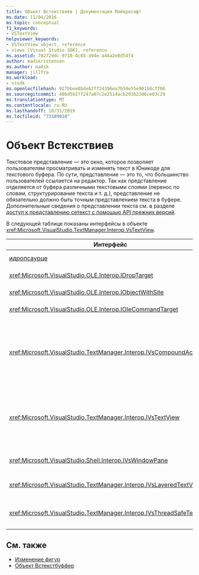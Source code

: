 ```yaml
---
title: Объект Встекствиев | Документация Майкрософт
ms.date: 11/04/2016
ms.topic: conceptual
f1_keywords:
- VSTextView
helpviewer_keywords:
- VSTextView object, reference
- views [Visual Studio SDK], reference
ms.assetid: 78272ddc-9718-4c65-a94e-a44a2e8d54f4
author: madskristensen
ms.author: madsk
manager: jillfra
ms.workload:
- vssdk
ms.openlocfilehash: 927bbee8bde62ff24396ea7b50e55e901b8cff06
ms.sourcegitcommit: 40bd5b27f247a07c2e2514acb293b23d6ce03c29
ms.translationtype: MT
ms.contentlocale: ru-RU
ms.lasthandoff: 10/31/2019
ms.locfileid: "73189010"
---
```

# <a name="vstextview-object"></a>Объект Встекствиев

Текстовое представление — это окно, которое позволяет пользователям просматривать и изменять текст в Юникоде для текстового буфера. По сути, представление — это то, что большинство пользователей ссылается на редактор. Так как представление отделяется от буфера различными текстовыми слоями (перенос по словам, структурирование текста и т. д.), представление не обязательно должно быть точным представлением текста в буфере. Дополнительные сведения о представлении текста см. в разделе [доступ к представлению сетекст с помощью API прежних версий](/visualstudio/extensibility/accessing-thetext-view-by-using-the-legacy-api?view=vs-2015).

В следующей таблице показаны интерфейсы в объекте <xref:Microsoft.VisualStudio.TextManager.Interop.VsTextView>.

|Интерфейс|Описание|
|---------------|-----------------|
|[идропсаурце](/windows/desktop/api/oleidl/nn-oleidl-idropsource)|Стандартный интерфейс OLE.|
|<xref:Microsoft.VisualStudio.OLE.Interop.IDropTarget>|Стандартный интерфейс OLE.|
|<xref:Microsoft.VisualStudio.OLE.Interop.IObjectWithSite>|Стандартный интерфейс OLE.|
|<xref:Microsoft.VisualStudio.OLE.Interop.IOleCommandTarget>|Стандартный интерфейс OLE.|
|<xref:Microsoft.VisualStudio.TextManager.Interop.IVsCompoundAction>|Позволяет создавать составные действия (то есть действия, сгруппированные в одну единицу отмены или возврата).|
|<xref:Microsoft.VisualStudio.TextManager.Interop.IVsTextView>|Предоставляет базовые методы для управления представлением и доступа к ним. `IVsTextView` не является потокобезопасным.|
|<xref:Microsoft.VisualStudio.Shell.Interop.IVsWindowPane>|Создает и управляет областью окна.|
|<xref:Microsoft.VisualStudio.TextManager.Interop.IVsLayeredTextView>|Взаимодействует с текстовыми слоями.|
|<xref:Microsoft.VisualStudio.TextManager.Interop.IVsThreadSafeTextView>|Выполняет операции с представлением из другого потока.|

## <a name="see-also"></a>См. также

- [Изменение фигур](https://www.microsoft.com/download/details.aspx?id=55984)
- [Объект Встекстбуффер](../extensibility/vstextbuffer-object.md)